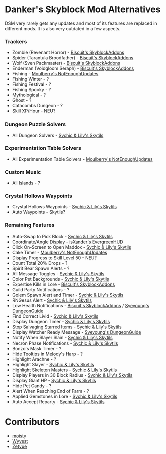 # Danker's Skyblock Mod Alternatives
DSM very rarely gets any updates
and most of its features are
replaced in different mods.
It is also very outdated in a
few aspects.

### Trackers

* Zombie (Revenant Horror) - [Biscuit's SkyblockAddons](https://github.com/BiscuitDevelopment/SkyblockAddons/releases/latest)
* Spider (Tarantula Broodfather) - [Biscuit's SkyblockAddons](https://github.com/BiscuitDevelopment/SkyblockAddons/releases/latest)
* Wolf (Sven Packmaster) - [Biscuit's SkyblockAddons](https://github.com/BiscuitDevelopment/SkyblockAddons/releases/latest)
* Enderman (Voidgloom Seraph) - [Biscuit's SkyblockAddons](https://github.com/BiscuitDevelopment/SkyblockAddons/releases/latest)
* Fishing - [Moulberry's NotEnoughUpdates](https://github.com/Moulberry/NotEnoughUpdates/releases/latest)
* Fishing Winter - ?
* Fishing Festival - ?
* Fishing Spooky - ?
* Mythological - ?
* Ghost - ?
* Catacombs Dungeon - ?
* Skill XP/Hour - NEU?

### Dungeon Puzzle Solvers

* All Dungeon Solvers - [Sychic & Lily's Skytils](https://github.com/Skytils/SkytilsMod/releases/latest)

### Experimentation Table Solvers

* All Experimentation Table Solvers - [Moulberry's NotEnoughUpdates](https://github.com/Moulberry/NotEnoughUpdates/releases/latest)

### Custom Music

* All Islands - ?

### Crystal Hollows Waypoints

* Crystal Hollows Waypoints - [Sychic & Lily's Skytils](https://github.com/Skytils/SkytilsMod/releases/latest)
* Auto Waypoints - Skytils?

### Remaining Features

* Auto-Swap to Pick Block - [Sychic & Lily's Skytils](https://github.com/Skytils/SkytilsMod/releases/latest)
* Coordinate/Angle Display - [isXander's EvergreenHUD](https://modrinth.com/mod/evergreenhud/versions)
* Click On-Screen to Open Maddox - [Sychic & Lily's Skytils](https://github.com/Skytils/SkytilsMod/releases/latest)
* Cake Timer - [Moulberry's NotEnoughUpdates](https://github.com/Moulberry/NotEnoughUpdates/releases/latest)
* Display Progress to Skill Level 50 - NEU?
* Count Total 20% Drops - ?
* Spirit Bear Spawn Alerts - ?
* All Message Toggles - [Sychic & Lily's Skytils](https://github.com/Skytils/SkytilsMod/releases/latest)
* Color Pet Backgrounds - [Sychic & Lily's Skytils](https://github.com/Skytils/SkytilsMod/releases/latest)
* Expertise Kills in Lore - [Biscuit's SkyblockAddons](https://github.com/BiscuitDevelopment/SkyblockAddons/releases/latest)
* Guild Party Notifications - ?
* Golem Spawn Alert and Timer - [Sychic & Lily's Skytils](https://github.com/Skytils/SkytilsMod/releases/latest)
* RNGesus Alert - [Sychic & Lily's Skytils](https://github.com/Skytils/SkytilsMod/releases/latest)
* Low Health Notifications - [Biscuit's SkyblockAddons](https://github.com/BiscuitDevelopment/SkyblockAddons/releases/latest) / [Syeyoung's DungeonGuide](https://github.com/Dungeons-Guide/Skyblock-Dungeons-Guide/releases/latest)
* Find Correct Livid - [Sychic & Lily's Skytils](https://github.com/Skytils/SkytilsMod/releases/latest)
* Display Dungeon Timer - [Sychic & Lily's Skytils](https://github.com/Skytils/SkytilsMod/releases/latest)
* Stop Salvaging Starred Items - [Sychic & Lily's Skytils](https://github.com/Skytils/SkytilsMod/releases/latest)
* Display Watcher Ready Message - [Syeyoung's DungeonGuide](https://github.com/Dungeons-Guide/Skyblock-Dungeons-Guide/releases/latest)
* Notify When Slayer Slain - [Sychic & Lily's Skytils](https://github.com/Skytils/SkytilsMod/releases/latest)
* Necron Phase Notifications - [Sychic & Lily's Skytils](https://github.com/Skytils/SkytilsMod/releases/latest)
* Bonzo's Mask Timer - ?
* Hide Tooltips in Melody's Harp - ?
* Highlight Arachne - ?
* Highlight Slayer - [Sychic & Lily's Skytils](https://github.com/Skytils/SkytilsMod/releases/latest)
* Highlight Skeleton Masters - [Sychic & Lily's Skytils](https://github.com/Skytils/SkytilsMod/releases/latest)
* Display Players in 30 Block Radius - [Sychic & Lily's Skytils](https://github.com/Skytils/SkytilsMod/releases/latest)
* Display Giant HP - [Sychic & Lily's Skytils](https://github.com/Skytils/SkytilsMod/releases/latest)
* Hide Pet Candy - ?
* Alert When Reaching End of Farm - ?
* Applied Gemstones in Lore - [Sychic & Lily's Skytils](https://github.com/Skytils/SkytilsMod/releases/latest)
* Auto Accept Reparty - [Sychic & Lily's Skytils](https://github.com/Skytils/SkytilsMod/releases/latest)

# Contributors

* [moisty](https://github.com/Mqisty)
* [Wyvest](https://github.com/Wyvest)
* [Zetvue](https://zetvue.carrd.co)
